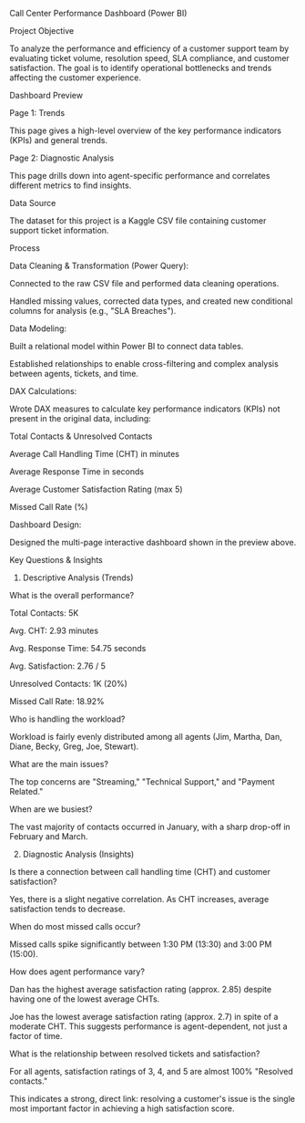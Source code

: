 Call Center Performance Dashboard (Power BI)

Project Objective

To analyze the performance and efficiency of a customer support team by evaluating ticket volume, resolution speed, SLA compliance, and customer satisfaction. The goal is to identify operational bottlenecks and trends affecting the customer experience.

Dashboard Preview

Page 1: Trends

This page gives a high-level overview of the key performance indicators (KPIs) and general trends.

Page 2: Diagnostic Analysis

This page drills down into agent-specific performance and correlates different metrics to find insights.

Data Source

The dataset for this project is a Kaggle CSV file containing customer support ticket information.

Process

Data Cleaning & Transformation (Power Query):

Connected to the raw CSV file and performed data cleaning operations.

Handled missing values, corrected data types, and created new conditional columns for analysis (e.g., "SLA Breaches").

Data Modeling:

Built a relational model within Power BI to connect data tables.

Established relationships to enable cross-filtering and complex analysis between agents, tickets, and time.

DAX Calculations:

Wrote DAX measures to calculate key performance indicators (KPIs) not present in the original data, including:

Total Contacts & Unresolved Contacts

Average Call Handling Time (CHT) in minutes

Average Response Time in seconds

Average Customer Satisfaction Rating (max 5)

Missed Call Rate (%)

Dashboard Design:

Designed the multi-page interactive dashboard shown in the preview above.

Key Questions & Insights

1. Descriptive Analysis (Trends)

What is the overall performance?

Total Contacts: 5K

Avg. CHT: 2.93 minutes

Avg. Response Time: 54.75 seconds

Avg. Satisfaction: 2.76 / 5

Unresolved Contacts: 1K (20%)

Missed Call Rate: 18.92%

Who is handling the workload?

Workload is fairly evenly distributed among all agents (Jim, Martha, Dan, Diane, Becky, Greg, Joe, Stewart).

What are the main issues?

The top concerns are "Streaming," "Technical Support," and "Payment Related."

When are we busiest?

The vast majority of contacts occurred in January, with a sharp drop-off in February and March.

2. Diagnostic Analysis (Insights)

Is there a connection between call handling time (CHT) and customer satisfaction?

Yes, there is a slight negative correlation. As CHT increases, average satisfaction tends to decrease.

When do most missed calls occur?

Missed calls spike significantly between 1:30 PM (13:30) and 3:00 PM (15:00).

How does agent performance vary?

Dan has the highest average satisfaction rating (approx. 2.85) despite having one of the lowest average CHTs.

Joe has the lowest average satisfaction rating (approx. 2.7) in spite of a moderate CHT. This suggests performance is agent-dependent, not just a factor of time.

What is the relationship between resolved tickets and satisfaction?

For all agents, satisfaction ratings of 3, 4, and 5 are almost 100% "Resolved contacts."

This indicates a strong, direct link: resolving a customer's issue is the single most important factor in achieving a high satisfaction score.
